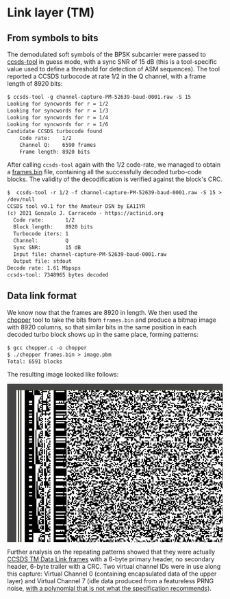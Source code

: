 # Link layer (TM)
## From symbols to bits
The demodulated soft symbols of the BPSK subcarrier were passed to [ccsds-tool](tools/ccsds-tc) in guess mode, with a sync SNR of 15 dB (this is a tool-specific value used to define a threshold for detection of ASM sequences). The tool reported a CCSDS turbocode at rate 1/2 in the Q channel, with a frame length of 8920 bits:

```
$ ccsds-tool -g channel-capture-PM-52639-baud-0001.raw -S 15 
Looking for syncwords for r = 1/2
Looking for syncwords for r = 1/3
Looking for syncwords for r = 1/4
Looking for syncwords for r = 1/6
Candidate CCSDS turbocode found
    Code rate:    1/2
    Channel Q:    6590 frames
    Frame length: 8920 bits
```

After calling `ccsds-tool` again with the 1/2 code-rate, we managed to obtain a [frames.bin](artifacts/frames.bin) file, containing all the successfully decoded turbo-code blocks. The validity of the decodification is verified against the block's CRC.

```
$  ccsds-tool -r 1/2 -f channel-capture-PM-52639-baud-0001.raw -S 15 > /dev/null
CCSDS tool v0.1 for the Amateur DSN by EA1IYR
(c) 2021 Gonzalo J. Carracedo - https://actinid.org
  Code rate:       1/2
  Block length:    8920 bits
  Turbocode iters: 1
  Channel:         Q
  Sync SNR:        15 dB
  Input file: channel-capture-PM-52639-baud-0001.raw
  Output file: stdout
Decode rate: 1.61 Mbpsps
ccsds-tool: 7348965 bytes decoded
```

## Data link format
We know now that the frames are 8920 in length. We then used the [chopper](tools/chopper.c) tool to take the bits from `frames.bin` and produce a bitmap image with 8920 columns, so that similar bits in the same position in each decoded turbo block shows up in the same place, forming patterns:

```
$ gcc chopper.c -o chopper                                    
$ ./chopper frames.bin > image.pbm
Total: 6591 blocks
```

The resulting image looked like follows:

<img src="visual/framebegin.png" align="center"  />

Further analysis on the repeating patterns showed that they were actually [CCSDS TM Data Link frames](doc/132x0b3.pdf) with a 6-byte primary header, no secondary header, 6-byte trailer with a CRC. Two virtual channel IDs were in use along this capture: Virtual Channel 0 (containing encapsulated data of the upper layer) and Virtual Channel 7 (idle data produced from a featureless PRNG noise, [with a polynomial that is not what the specification recommends](analysis/prng.md)).
